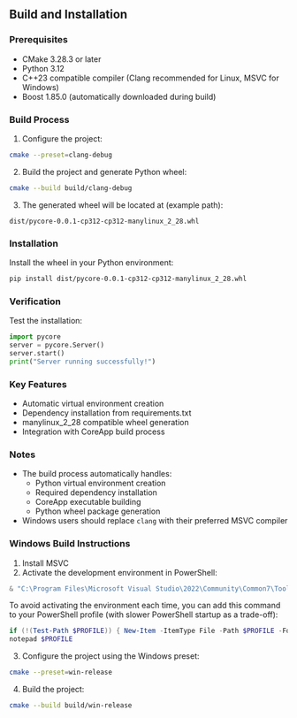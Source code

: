## Build and Installation

### Prerequisites
- CMake 3.28.3 or later
- Python 3.12
- C++23 compatible compiler (Clang recommended for Linux, MSVC for Windows)
- Boost 1.85.0 (automatically downloaded during build)

### Build Process
1. Configure the project:
```sh
cmake --preset=clang-debug
```

2. Build the project and generate Python wheel:
```sh
cmake --build build/clang-debug
```

3. The generated wheel will be located at (example path):
```
dist/pycore-0.0.1-cp312-cp312-manylinux_2_28.whl
```

### Installation
Install the wheel in your Python environment:
```sh
pip install dist/pycore-0.0.1-cp312-cp312-manylinux_2_28.whl
```

### Verification
Test the installation:
```python
import pycore
server = pycore.Server()
server.start()
print("Server running successfully!")
```

### Key Features
- Automatic virtual environment creation
- Dependency installation from requirements.txt
- manylinux_2_28 compatible wheel generation
- Integration with CoreApp build process

### Notes
- The build process automatically handles:
  - Python virtual environment creation
  - Required dependency installation
  - CoreApp executable building
  - Python wheel package generation
- Windows users should replace `clang` with their preferred MSVC compiler

### Windows Build Instructions
1. Install MSVC
2. Activate the development environment in PowerShell:
```powershell
& "C:\Program Files\Microsoft Visual Studio\2022\Community\Common7\Tools\Launch-VsDevShell.ps1" -Arch amd64
```
To avoid activating the environment each time, you can add this command to your PowerShell profile (with slower PowerShell startup as a trade-off):
```powershell
if (!(Test-Path $PROFILE)) { New-Item -ItemType File -Path $PROFILE -Force }
notepad $PROFILE
```
3. Configure the project using the Windows preset:
```sh
cmake --preset=win-release
```
4. Build the project:
```sh
cmake --build build/win-release
```
